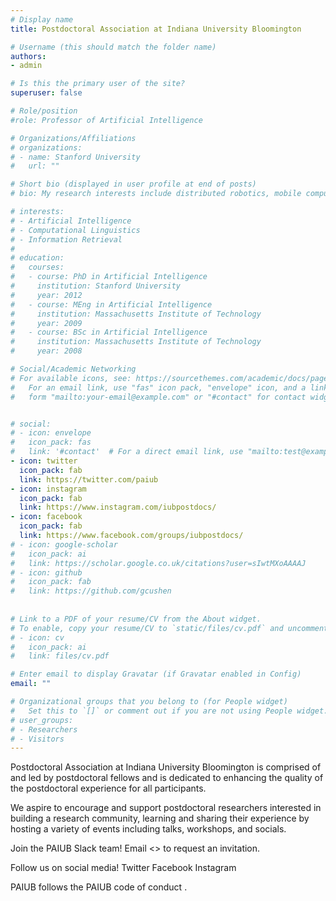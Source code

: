 ```yaml
---
# Display name
title: Postdoctoral Association at Indiana University Bloomington

# Username (this should match the folder name)
authors:
- admin

# Is this the primary user of the site?
superuser: false

# Role/position
#role: Professor of Artificial Intelligence

# Organizations/Affiliations
# organizations:
# - name: Stanford University
#   url: ""

# Short bio (displayed in user profile at end of posts)
# bio: My research interests include distributed robotics, mobile computing and programmable matter.

# interests:
# - Artificial Intelligence
# - Computational Linguistics
# - Information Retrieval
# 
# education:
#   courses:
#   - course: PhD in Artificial Intelligence
#     institution: Stanford University
#     year: 2012
#   - course: MEng in Artificial Intelligence
#     institution: Massachusetts Institute of Technology
#     year: 2009
#   - course: BSc in Artificial Intelligence
#     institution: Massachusetts Institute of Technology
#     year: 2008

# Social/Academic Networking
# For available icons, see: https://sourcethemes.com/academic/docs/page-builder/#icons
#   For an email link, use "fas" icon pack, "envelope" icon, and a link in the
#   form "mailto:your-email@example.com" or "#contact" for contact widget.


# social:
# - icon: envelope
#   icon_pack: fas
#   link: '#contact'  # For a direct email link, use "mailto:test@example.org".
- icon: twitter
  icon_pack: fab
  link: https://twitter.com/paiub
- icon: instagram
  icon_pack: fab
  link: https://www.instagram.com/iubpostdocs/
- icon: facebook
  icon_pack: fab
  link: https://www.facebook.com/groups/iubpostdocs/
# - icon: google-scholar
#   icon_pack: ai
#   link: https://scholar.google.co.uk/citations?user=sIwtMXoAAAAJ
# - icon: github
#   icon_pack: fab
#   link: https://github.com/gcushen
  
  
# Link to a PDF of your resume/CV from the About widget.
# To enable, copy your resume/CV to `static/files/cv.pdf` and uncomment the lines below.
# - icon: cv
#   icon_pack: ai
#   link: files/cv.pdf

# Enter email to display Gravatar (if Gravatar enabled in Config)
email: ""

# Organizational groups that you belong to (for People widget)
#   Set this to `[]` or comment out if you are not using People widget.
# user_groups:
# - Researchers
# - Visitors
---
```


Postdoctoral Association at Indiana University Bloomington is comprised of and led by postdoctoral fellows and is dedicated to enhancing the quality of the postdoctoral experience for all participants.

We aspire to encourage and support postdoctoral researchers interested in building a research community, learning and sharing their experience by hosting a variety of events including talks, workshops, and socials.

Join the PAIUB Slack team! Email <> to request an invitation. 

Follow us on social media! Twitter Facebook Instagram

PAIUB follows the PAIUB code of conduct <link here>.
